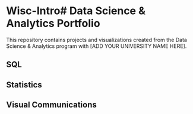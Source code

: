 # Wisc-Intro# Data Science & Analytics Portfolio
This repository contains projects and visualizations created from the Data Science & Analytics program with [ADD YOUR UNIVERSITY NAME HERE].

## SQL

## Statistics

## Visual Communications
